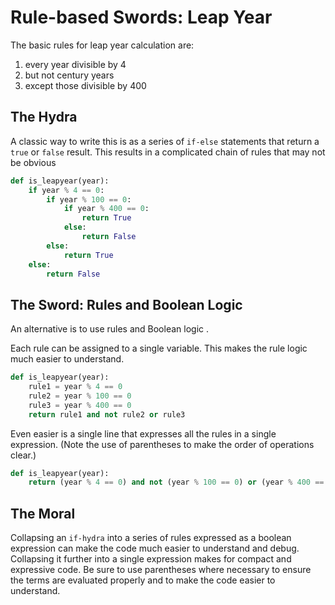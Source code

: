 # Rule-based Swords: Leap Year

The basic rules for leap year calculation are:

1. every year divisible by 4
1. but not century years
1. except those divisible by 400

## The Hydra

A classic way to write this is as a series of `if-else` statements that return a `true` or `false` result. 
This results in a complicated chain of rules that may not be obvious

```python
def is_leapyear(year):
    if year % 4 == 0:
        if year % 100 == 0:
            if year % 400 == 0:
                return True
            else:
                return False
        else:
            return True
    else:
        return False
```

## The Sword: Rules and Boolean  Logic

An alternative is to use rules and Boolean logic . 

Each rule can be assigned to a single variable. This makes the rule logic much easier to understand.

```python
def is_leapyear(year):
    rule1 = year % 4 == 0
    rule2 = year % 100 == 0
    rule3 = year % 400 == 0
    return rule1 and not rule2 or rule3
```

Even easier is a single line that expresses all the rules in a single expression. (Note the use of parentheses to make the order of operations clear.)

```python
def is_leapyear(year):
    return (year % 4 == 0) and not (year % 100 == 0) or (year % 400 == 0)
```

## The Moral

Collapsing an `if-hydra` into a series of rules expressed as a boolean expression can make the code much easier to understand and debug. Collapsing it further into a single expression makes for compact and expressive code. Be sure to use parentheses where necessary to ensure the terms are evaluated properly and to make the code easier to understand.

